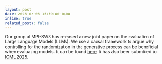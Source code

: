 ```yaml
---
layout: post
date: 2025-02-05 15:59:00-0400
inline: true
related_posts: false
---
```

Our group at MPI-SWS has released a new joint paper on the evaluation of Large Language Models (LLMs). We use a causal framework to argue why controlling for the randomization in the generative process can be beneficial when evaluating models. It can be found [here](https://arxiv.org/abs/2502.01754). It has also been submitted to [ICML 2025](https://icml.cc).